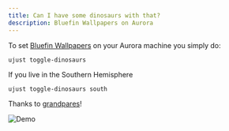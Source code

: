 ```yaml
---
title: Can I have some dinosaurs with that?
description: Bluefin Wallpapers on Aurora
---
```


To set [Bluefin Wallpapers](https://projectbluefin.io) on your Aurora machine you simply do:

```
ujust toggle-dinosaurs
```

If you live in the Southern Hemisphere

```
ujust toggle-dinosaurs south
```

Thanks to [grandpares](https://github.com/grandpares/plasma-bluefin-wallpaper)!

![Demo](/img/dino/dino.avif)
